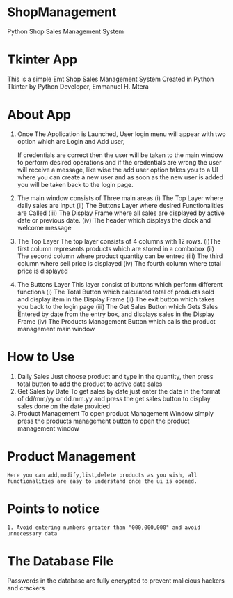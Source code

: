 # ShopManagement
Python Shop Sales Management System
# Tkinter App
This is a simple Emt Shop Sales Management System Created in Python Tkinter by Python Developer, Emmanuel H. Mtera
# About App
1. Once The Application is Launched, User login menu will appear with two option which are Login and Add user, 
	
	If credentials are correct then the user will be taken to the main window to perform desired operations
	and if the credentials are wrong the user will receive a message, like wise the add user option takes you to a
	UI where you can create a new user and as soon as the new user is added you will be taken back to the login page.

2. The main window consists of Three main areas
	(i) The Top Layer where daily sales are input
	(ii) The Buttons Layer where desired Functionalities are Called
	(iii) The Display Frame where all sales are displayed by active date or previous date.
	(iv) The header which displays the clock and welcome message

3. The Top Layer 
The top layer consists of 4 columns with 12 rows. 
	(i)The first column represents products which are stored in a combobox 
	(ii) The second column where product quantity can be entred
	(iii) The third column where sell price is displayed
	(iv) The fourth column where total price is displayed

4. The Buttons Layer
This layer consist of buttons which perform different functions
	(i) The Total Button which calculated total of products sold and display item in the Display Frame
	(ii) The exit button which takes you back to the login page
	(iii) The Get Sales Button which Gets Sales Entered by date from the entry box, and displays sales in the Display Frame
	(iv) The Products Management Button which calls the product management main window

# How to Use
1. Daily Sales
	Just choose product and type in the quantity, then press total button to add the product to active date sales
2. Get Sales by Date
	To get sales by date just enter the date in the format of dd/mm/yy or dd.mm.yy and press the get sales button to display sales done on the date provided
3. Product Management
To open product Management Window simply press the products management button to open the product management window

# Product Management
	Here you can add,modify,list,delete products as you wish, all functionalities are easy to understand once the ui is opened.

# Points to notice
	1. Avoid entering numbers greater than "000,000,000" and avoid unnecessary data 
# The Database File
Passwords in the database are fully encrypted to prevent malicious hackers and crackers


